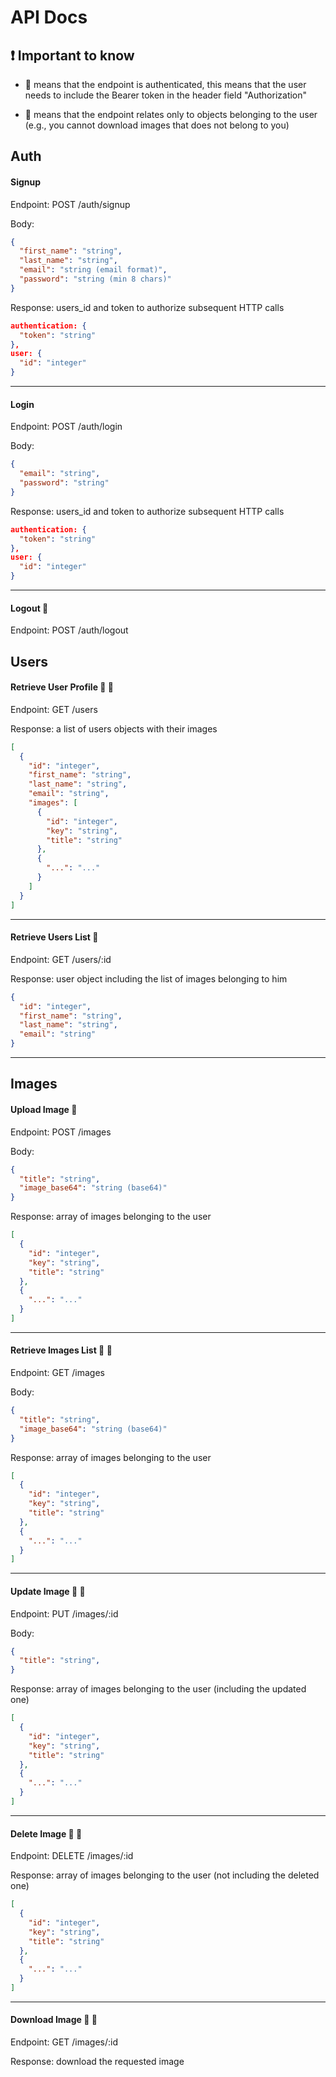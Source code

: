 # API Docs

## :exclamation: Important to know
* :no_entry_sign: means that the endpoint is authenticated, this means that the user needs to include the Bearer token in the header field "Authorization"

* :cop: means that the endpoint relates only to objects belonging to the user (e.g., you cannot download images that does not belong to you)

## Auth
#### Signup

Endpoint: POST /auth/signup

Body: 
```json
{
  "first_name": "string",
  "last_name": "string",
  "email": "string (email format)",
  "password": "string (min 8 chars)"
}
```
Response: users_id and token to authorize subsequent HTTP calls
```json
authentication: {
  "token": "string"
},
user: {
  "id": "integer"
}
```
___
#### Login

Endpoint: POST /auth/login

Body: 
```json
{
  "email": "string",
  "password": "string"
}
```
Response: users_id and token to authorize subsequent HTTP calls
```json
authentication: {
  "token": "string"
},
user: {
  "id": "integer"
}
```
___
#### Logout :no_entry_sign:

Endpoint: POST /auth/logout

## Users
#### Retrieve User Profile :no_entry_sign: :cop:

Endpoint: GET /users

Response: a list of users objects with their images
```json
[
  {
    "id": "integer",
    "first_name": "string",
    "last_name": "string",
    "email": "string",
    "images": [
      {
        "id": "integer",
        "key": "string",
        "title": "string"
      }, 
      {
        "...": "..."
      }
    ]
  }
]
```
___
#### Retrieve Users List :no_entry_sign:

Endpoint: GET /users/:id

Response: user object including the list of images belonging to him
```json
{
  "id": "integer",
  "first_name": "string",
  "last_name": "string",
  "email": "string"
}
```
___
## Images 
#### Upload Image :no_entry_sign:

Endpoint: POST /images

Body: 
```json
{
  "title": "string",
  "image_base64": "string (base64)"
}
```

Response: array of images belonging to the user
```json
[
  {
    "id": "integer",
    "key": "string",
    "title": "string"
  }, 
  {
    "...": "..."
  }
]
```
___
#### Retrieve Images List :no_entry_sign: :cop:

Endpoint: GET /images

Body: 
```json
{
  "title": "string",
  "image_base64": "string (base64)"
}
```

Response: array of images belonging to the user
```json
[
  {
    "id": "integer",
    "key": "string",
    "title": "string"
  }, 
  {
    "...": "..."
  }
]
```
___
#### Update Image :no_entry_sign: :cop:

Endpoint: PUT /images/:id

Body: 
```json
{
  "title": "string",
}
```

Response: array of images belonging to the user (including the updated one)
```json
[
  {
    "id": "integer",
    "key": "string",
    "title": "string"
  }, 
  {
    "...": "..."
  }
]
```
___
#### Delete Image :no_entry_sign: :cop:

Endpoint: DELETE /images/:id

Response: array of images belonging to the user (not including the deleted one)
```json
[
  {
    "id": "integer",
    "key": "string",
    "title": "string"
  }, 
  {
    "...": "..."
  }
]
```
___
#### Download Image :no_entry_sign: :cop:

Endpoint: GET /images/:id

Response: download the requested image
